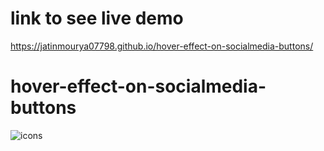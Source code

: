 # link to see live demo 
https://jatinmourya07798.github.io/hover-effect-on-socialmedia-buttons/
# hover-effect-on-socialmedia-buttons
![icons](https://user-images.githubusercontent.com/55657605/135415157-5984cbed-313d-4338-8d84-91c946e06041.png)

